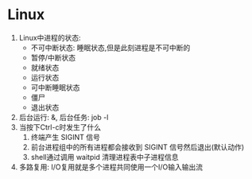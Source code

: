# Linux
1. Linux中进程的状态: 
    - 不可中断状态: 睡眠状态,但是此刻进程是不可中断的
    - 暂停/中断状态
    - 就绪状态
    - 运行状态
    - 可中断睡眠状态
    - 僵尸
    - 退出状态
2. 后台运行: &, 后台任务: job -l
3. 当按下Ctrl-c时发生了什么
    1. 终端产生 SIGINT 信号
    2. 前台进程组中的所有进程都会接收到 SIGINT 信号然后退出(默认动作)
    3. shell通过调用 waitpid 清理进程表中子进程信息
4. 多路复用: I/O复用就是多个进程共同使用一个I/O输入输出流
  